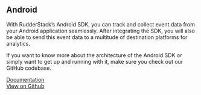 ## Android

With RudderStack’s Android SDK, you can track and collect event data from your Android application seamlessly. After integrating the SDK, you will also be able to send this event data to a multitude of destination platforms for analytics. 

If you want to know more about the architecture of the Android SDK or simply want to get up and running with it, make sure you check out our GitHub codebase.

[Documentation][]  
[View on Github][]

[//]: # "These are reference links used in the body of this note and get stripped out when the markdown processor does its job. There is no need to format nicely because it shouldn't be seen. Thanks SO - http://stackoverflow.com/questions/4823468/store-comments-in-markdown-syntax"
[documentation]: https://docs.rudderstack.com/sdk-integration-guide/getting-started-with-android-sdk
[view on github]: https://github.com/rudderlabs/rudder-sdk-android
